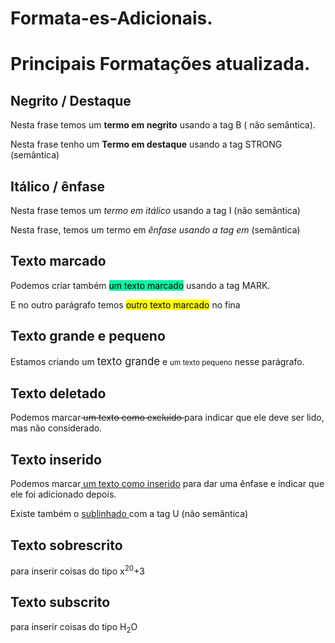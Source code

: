 # Formata-es-Adicionais.
<!DOCTYPE html>
<html lang="pt-br">
<head>
    <meta charset="UTF-8">
    <meta http-equiv="X-UA-Compatible" content="IE=edge">
    <meta name="viewport" content="width=device-width, initial-scale=1.0">
    <link rel="shortcut icon" href="sapo lapis.ico" type="image/x-icon">
    <title>Formatação de Textos</title>
    <h1>Principais Formatações atualizada.</h1>
    <h2>Negrito / Destaque</h2>
    <p>Nesta frase temos um <b>termo em negrito</b> usando a tag B ( não semântica).</p>
    <p>Nesta frase tenho um <strong>Termo em destaque</strong> usando a tag STRONG (semântica)</p>
    <h2>Itálico / ênfase</h2>
    <p>Nesta frase temos um <i>termo em itálico</i> usando a tag  I (não semântica)</p>
    <p>Nesta frase, temos um termo em <em> ênfase usando a tag em </em>(semântica)</p> 
    <h2>Texto marcado</h2>
    <p>Podemos criar também <mark style="background-color: rgb(10, 245, 166);" >um texto marcado</mark> usando a tag MARK. </p> 
    <p> E no outro parágrafo temos <mark >outro texto marcado</mark> no fina     </p>
    <h2>Texto grande e pequeno</h2>
    <p>Estamos criando um <big> texto grande</big> e <small>um texto pequeno</small> nesse parágrafo. </p>
    <h2>Texto deletado</h2>
    <p>Podemos  marcar<del> um texto como excluido </del>para indicar  que ele deve ser lido, mas não considerado.</p>
    <h2>Texto inserido </h2>
    <p>Podemos marcar<ins> um texto como inserido</ins> para dar uma ênfase e indicar que ele foi adicionado depois. </p>
    <p>Existe também o <u>sublinhado </u>com a tag U (não semântica)</p>
    <h2>Texto sobrescrito</h2>
    <p>para inserir coisas do tipo x<sup>20</sup>+3</p>
    <h2>Texto subscrito</h2>
    <p>para inserir coisas do tipo H<sub>2</sub>O</p>
</head>
<body>
    
</body>
</html>
